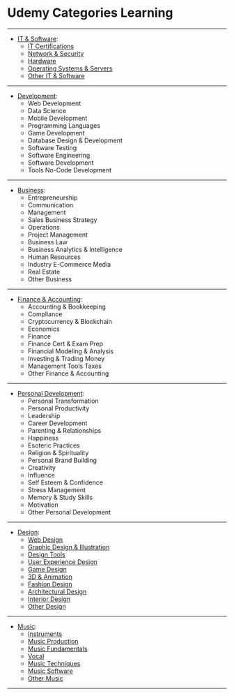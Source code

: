 # Udemy Categories Learning

---

- [IT & Software](https://github.com/Anlominus/Studies/tree/main/Udemy/IT%20%26%20Software): 
  - [IT Certifications]()
  - [Network & Security]()
  - [Hardware]()
  - [Operating Systems & Servers]()
  - [Other IT & Software]()

---

- [Development]():
  - Web Development
  - Data Science
  - Mobile Development
  - Programming Languages
  - Game Development
  - Database Design & Development
  - Software Testing
  - Software Engineering
  - Software Development
  - Tools No-Code Development
 
---

- [Business]():
  - Entrepreneurship 
  - Communication 
  - Management 
  - Sales Business Strategy 
  - Operations 
  - Project Management 
  - Business Law 
  - Business Analytics & Intelligence 
  - Human Resources 
  - Industry E-Commerce Media 
  - Real Estate 
  - Other Business

---

- [Finance & Accounting]():
  - Accounting & Bookkeeping 
  - Compliance 
  - Cryptocurrency & Blockchain 
  - Economics 
  - Finance 
  - Finance Cert & Exam Prep 
  - Financial Modeling & Analysis 
  - Investing & Trading Money 
  - Management Tools Taxes 
  - Other Finance & Accounting

---

- [Personal Development]():
  - Personal Transformation
  - Personal Productivity
  - Leadership
  - Career Development
  - Parenting & Relationships
  - Happiness
  - Esoteric Practices
  - Religion & Spirituality
  - Personal Brand Building
  - Creativity
  - Influence
  - Self Esteem & Confidence
  - Stress Management
  - Memory & Study Skills
  - Motivation
  - Other Personal Development

---

- [Design]():  
  - [Web Design]()
  - [Graphic Design & Illustration]()
  - [Design Tools]()
  - [User Experience Design]()
  - [Game Design]()
  - [3D & Animation]()
  - [Fashion Design]()
  - [Architectural Design]()
  - [Interior Design]()
  - [Other Design]()

---

- [Music]():
   - [Instruments]()
   - [Music Production]()
   - [Music Fundamentals]()
   - [Vocal]()
   - [Music Techniques]()
   - [Music Software]()
   - [Other Music]()

---

